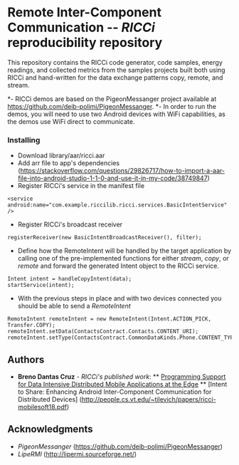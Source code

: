 # Remote Inter-Component Communication -- *RICCi* reproducibility repository

This repository contains the RICCi code generator, code samples, energy readings, and collected metrics from the samples projects built both using RICCi and hand-written for the data exchange patterns copy, remote, and stream. 
    
 *- RICCi demos are based on the PigeonMessanger project available at  https://github.com/deib-polimi/PigeonMessanger.
 *- In order to run the demos, you will need to use two Android devices with WiFi capabilities, as the demos use WiFi direct to communicate.

### Installing

* Download library/aar/ricci.aar
* Add arr file to app's dependencies (https://stackoverflow.com/questions/29826717/how-to-import-a-aar-file-into-android-studio-1-1-0-and-use-it-in-my-code/38749847)
* Register RICCi's service in the manifest file 
```
<service android:name="com.example.riccilib.ricci.services.BasicIntentService" />
```
* Register RICCi's broadcast receiver
```
registerReceiver(new BasicIntentBroadcastReceiver(), filter);
```
* Define how the RemoteIntent will be handled by the target application by calling one of the pre-implemented functions for either *stream*, *copy*, or *remote* and forward the generated Intent object to the RICCi service.

```
Intent intent = handleCopyIntent(data);
startService(intent);

```
* With the previous steps in place and with two devices connected you should be able to send a *RemoteIntent*
```
RemoteIntent remoteIntent = new RemoteIntent(Intent.ACTION_PICK, Transfer.COPY);
remoteIntent.setData(ContactsContract.Contacts.CONTENT_URI);
remoteIntent.setType(ContactsContract.CommonDataKinds.Phone.CONTENT_TYPE);
```

## Authors

* **Breno Dantas Cruz** - *RICCi's published work*: 
** [Programming Support for Data Intensive Distributed Mobile Applications at the Edge](http://people.cs.vt.edu/~bdantasc/papers/mobilesoftsrc18.pdf) 
** [Intent to Share: Enhancing Android Inter-Component Communication for Distributed Devices] (http://people.cs.vt.edu/~tilevich/papers/ricci-mobilesoft18.pdf)

## Acknowledgments

* *PigeonMessanger* (https://github.com/deib-polimi/PigeonMessanger)
* *LipeRMI* (http://lipermi.sourceforge.net/)

